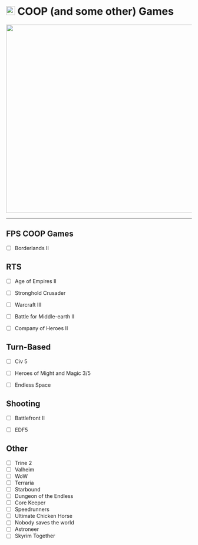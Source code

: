 # <img src="https://github.githubassets.com/favicons/favicon-dark.png" width="24"> COOP (and some other) Games

<p align="center">
<img src="https://encrypted-tbn0.gstatic.com/images?q=tbn:ANd9GcTB8FzX7BY5hG5iYArTOAX9YPUJjQcly_ILvg&usqp=CAU" width="512">
</p>

<hr>

## FPS COOP Games

- [ ] Borderlands II


## RTS

- [ ] Age of Empires II
- [ ] Stronghold Crusader
- [ ] Warcraft III
- [ ] Battle for Middle-earth II
- [ ] Company of Heroes II


## Turn-Based

- [ ] Civ 5
- [ ] Heroes of Might and Magic 3/5
- [ ] Endless Space


## Shooting

- [ ] Battlefront II
- [ ] EDF5


## Other

- [ ] Trine 2
- [ ] Valheim
- [ ] WoW
- [ ] Terraria
- [ ] Starbound
- [ ] Dungeon of the Endless
- [ ] Core Keeper
- [ ] Speedrunners
- [ ] Ultimate Chicken Horse
- [ ] Nobody saves the world
- [ ] Astroneer
- [ ] Skyrim Together
